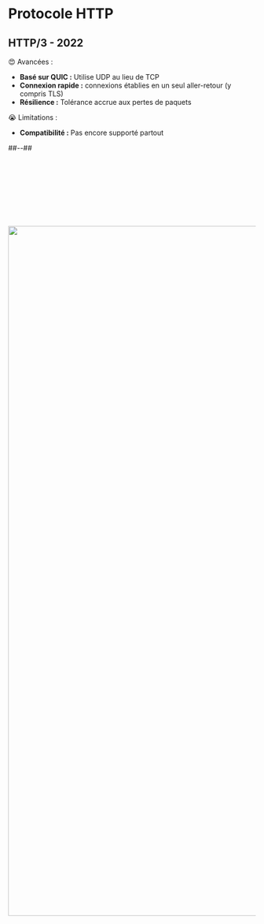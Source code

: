 <!-- .slide: class="two-column with-code columns-60-40" -->

# Protocole HTTP

## HTTP/3 - 2022

😍 Avancées :

- <strong>Basé sur QUIC :</strong> Utilise UDP au lieu de TCP
- <strong>Connexion rapide :</strong> connexions établies en un seul aller-retour (y compris TLS)
- <strong>Résilience :</strong> Tolérance accrue aux pertes de paquets

<div>

😭 Limitations :

- <strong>Compatibilité :</strong> Pas encore supporté partout

</div>
<!-- .element: class="fragment" data-fragment-index="1"-->

##--##

<img src="./assets/images/03-speed/QUIC.svg" style="width: 1400px; height: auto; display: block; margin-top: 150px"  />
